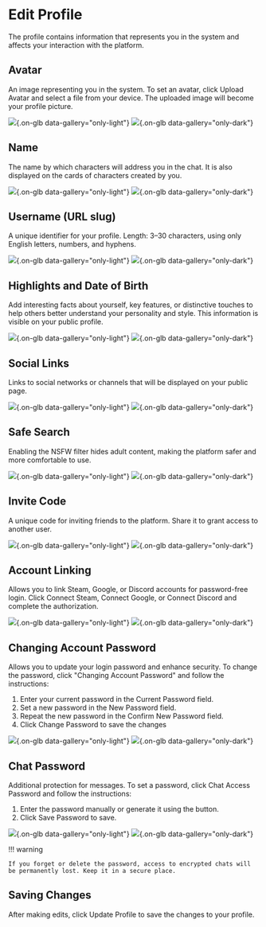 # Edit Profile

The profile contains information that represents you in the system and affects your interaction with the platform.

## Avatar

An image representing you in the system. To set an avatar, click Upload Avatar and select a file from your device. The uploaded image will become your profile picture.

![](../assets/image/profile/3.png#only-light){.on-glb data-gallery="only-light"}
![](../assets/image/profile/3_dark.png#only-dark){.on-glb data-gallery="only-dark"}

## Name

The name by which characters will address you in the chat. It is also displayed on the cards of characters created by you.

![](../assets/image/profile/4.png#only-light){.on-glb data-gallery="only-light"}
![](../assets/image/profile/4_dark.png#only-dark){.on-glb data-gallery="only-dark"}

## Username (URL slug)

A unique identifier for your profile. Length: 3–30 characters, using only English letters, numbers, and hyphens.

![](../assets/image/profile/5.png#only-light){.on-glb data-gallery="only-light"}
![](../assets/image/profile/5_dark.png#only-dark){.on-glb data-gallery="only-dark"}

## Highlights and Date of Birth

Add interesting facts about yourself, key features, or distinctive touches to help others better understand your personality and style. This information is visible on your public profile.

![](../assets/image/profile/6.png#only-light){.on-glb data-gallery="only-light"}
![](../assets/image/profile/6_dark.png#only-dark){.on-glb data-gallery="only-dark"}

## Social Links

Links to social networks or channels that will be displayed on your public page.

![](../assets/image/profile/7.png#only-light){.on-glb data-gallery="only-light"}
![](../assets/image/profile/7_dark.png#only-dark){.on-glb data-gallery="only-dark"}

## Safe Search

Enabling the NSFW filter hides adult content, making the platform safer and more comfortable to use.

![](../assets/image/profile/8.png#only-light){.on-glb data-gallery="only-light"}
![](../assets/image/profile/8_dark.png#only-dark){.on-glb data-gallery="only-dark"}

## Invite Code

A unique code for inviting friends to the platform. Share it to grant access to another user.

![](../assets/image/profile/9.png#only-light){.on-glb data-gallery="only-light"}
![](../assets/image/profile/9_dark.png#only-dark){.on-glb data-gallery="only-dark"}

## Account Linking

Allows you to link Steam, Google, or Discord accounts for password-free login. Click Connect Steam, Connect Google, or Connect Discord and complete the authorization.

![](../assets/image/profile/10.png#only-light){.on-glb data-gallery="only-light"}
![](../assets/image/profile/10_dark.png#only-dark){.on-glb data-gallery="only-dark"}

## Changing Account Password

Allows you to update your login password and enhance security. To change the password, click "Changing Account Password" and follow the instructions:

1. Enter your current password in the Current Password field.
2. Set a new password in the New Password field.
3. Repeat the new password in the Confirm New Password field.
4. Click Change Password to save the changes

![](../assets/image/profile/11.png#only-light){.on-glb data-gallery="only-light"}
![](../assets/image/profile/11_dark.png#only-dark){.on-glb data-gallery="only-dark"}

## Chat Password

Additional protection for messages. To set a password, click Chat Access Password and follow the instructions:

1. Enter the password manually or generate it using the button.
2. Click Save Password to save.

![](../assets/image/profile/12.png#only-light){.on-glb data-gallery="only-light"}
![](../assets/image/profile/12_dark.png#only-dark){.on-glb data-gallery="only-dark"}

!!! warning

    If you forget or delete the password, access to encrypted chats will be permanently lost. Keep it in a secure place.

## Saving Changes

After making edits, click Update Profile to save the changes to your profile.